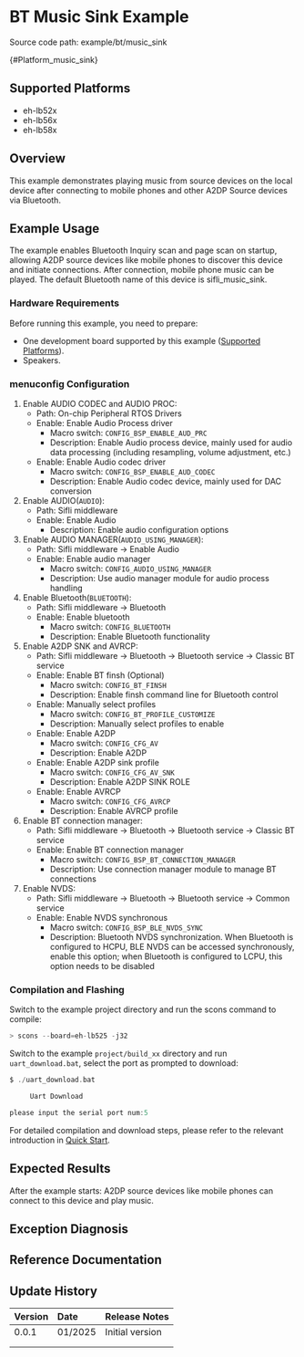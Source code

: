 # BT Music Sink Example

Source code path: example/bt/music_sink

{#Platform_music_sink}
## Supported Platforms
<!-- Which development boards and chip platforms are supported -->
+ eh-lb52x
+ eh-lb56x
+ eh-lb58x

## Overview
<!-- Example introduction -->
This example demonstrates playing music from source devices on the local device after connecting to mobile phones and other A2DP Source devices via Bluetooth.

## Example Usage
<!-- Instructions on how to use the example, such as which hardware pins to connect to observe waveforms, compilation and flashing can reference related documentation.
For rt_device examples, the configuration switches used in this example also need to be listed, for example, PWM examples use PWM1, which needs to be enabled in the onchip menu -->

The example enables Bluetooth Inquiry scan and page scan on startup, allowing A2DP source devices like mobile phones to discover this device and initiate connections. After connection, mobile phone music can be played.
The default Bluetooth name of this device is sifli_music_sink.

### Hardware Requirements
Before running this example, you need to prepare:
+ One development board supported by this example ([Supported Platforms](#Platform_music_sink)).
+ Speakers.

### menuconfig Configuration

1. Enable AUDIO CODEC and AUDIO PROC:
    - Path: On-chip Peripheral RTOS Drivers
    - Enable: Enable Audio Process driver
        - Macro switch: `CONFIG_BSP_ENABLE_AUD_PRC`
        - Description: Enable Audio process device, mainly used for audio data processing (including resampling, volume adjustment, etc.)
    - Enable: Enable Audio codec driver
        - Macro switch: `CONFIG_BSP_ENABLE_AUD_CODEC`
        - Description: Enable Audio codec device, mainly used for DAC conversion
2. Enable AUDIO(`AUDIO`):
    - Path: Sifli middleware
    - Enable: Enable Audio
        - Description: Enable audio configuration options
3. Enable AUDIO MANAGER(`AUDIO_USING_MANAGER`):
    - Path: Sifli middleware → Enable Audio
    - Enable: Enable audio manager
        - Macro switch: `CONFIG_AUDIO_USING_MANAGER`
        - Description: Use audio manager module for audio process handling
4. Enable Bluetooth(`BLUETOOTH`):
    - Path: Sifli middleware → Bluetooth
    - Enable: Enable bluetooth
        - Macro switch: `CONFIG_BLUETOOTH`
        - Description: Enable Bluetooth functionality
5. Enable A2DP SNK and AVRCP:
    - Path: Sifli middleware → Bluetooth → Bluetooth service → Classic BT service
    - Enable: Enable BT finsh (Optional)
        - Macro switch: `CONFIG_BT_FINSH`
        - Description: Enable finsh command line for Bluetooth control
    - Enable: Manually select profiles
        - Macro switch: `CONFIG_BT_PROFILE_CUSTOMIZE`
        - Description: Manually select profiles to enable
    - Enable: Enable A2DP
        - Macro switch: `CONFIG_CFG_AV`
        - Description: Enable A2DP
    - Enable: Enable A2DP sink profile
        - Macro switch: `CONFIG_CFG_AV_SNK`
        - Description: Enable A2DP SINK ROLE
    - Enable: Enable AVRCP
        - Macro switch: `CONFIG_CFG_AVRCP`
        - Description: Enable AVRCP profile
6. Enable BT connection manager:
    - Path: Sifli middleware → Bluetooth → Bluetooth service → Classic BT service
    - Enable: Enable BT connection manager
        - Macro switch: `CONFIG_BSP_BT_CONNECTION_MANAGER`
        - Description: Use connection manager module to manage BT connections
7. Enable NVDS:
    - Path: Sifli middleware → Bluetooth → Bluetooth service → Common service
    - Enable: Enable NVDS synchronous
        - Macro switch: `CONFIG_BSP_BLE_NVDS_SYNC`
        - Description: Bluetooth NVDS synchronization. When Bluetooth is configured to HCPU, BLE NVDS can be accessed synchronously, enable this option; when Bluetooth is configured to LCPU, this option needs to be disabled

### Compilation and Flashing
Switch to the example project directory and run the scons command to compile:
```c
> scons --board=eh-lb525 -j32
```
Switch to the example `project/build_xx` directory and run `uart_download.bat`, select the port as prompted to download:
```c
$ ./uart_download.bat

     Uart Download

please input the serial port num:5
```
For detailed compilation and download steps, please refer to the relevant introduction in [Quick Start](/quickstart/get-started.md).

## Expected Results
<!-- Describe the example execution results, such as which LEDs will light up, what logs will be printed, so users can determine if the example is running normally. Results can be explained step by step combined with code -->
After the example starts:
A2DP source devices like mobile phones can connect to this device and play music.

## Exception Diagnosis

## Reference Documentation
<!-- For rt_device examples, RT-Thread official website documentation provides detailed explanations, web links can be added here, for example, refer to RT-Thread's [RTC Documentation](https://www.rt-thread.org/document/site/#/rt-thread-version/rt-thread-standard/programming-manual/device/rtc/rtc) -->

## Update History
|Version |Date   |Release Notes |
|:---|:---|:---|
|0.0.1 |01/2025 |Initial version |
| | | |
| | | |
